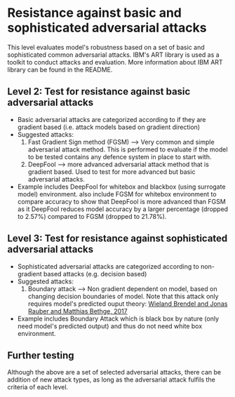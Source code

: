 # Resistance against basic and sophisticated adversarial attacks
This level evaluates model's robustness based on a set of basic and sophisticated common adversarial attacks. IBM's ART library is used as a toolkit to conduct attacks and evaluation. More information about IBM ART library can be found in the README.

## Level 2: Test for resistance against basic adversarial attacks
- Basic adversarial attacks are categorized according to if they are gradient based (i.e. attack models based on gradient direction)
- Suggested attacks:
  1. Fast Gradient Sign method (FGSM) --> Very common and simple adversarial attack method. This is performed to evaluate if 
     the model to be tested contains any defence system in place to start with.
  2. DeepFool --> more advanced adversarial attack method that is gradient based. Used to test for more advanced but basic 
     adversarial attacks.
- Example includes DeepFool for whitebox and blackbox (using surrogate model) environment. also include FGSM for whitebox environment to compare accuracy to show that DeepFool is more advanced than FGSM as it DeepFool reduces model accuracy by a larger percentage (dropped to 2.57%) compared to FGSM (dropped to 21.78%).

## Level 3: Test for resistance against sophisticated adversarial attacks
- Sophisticated adversarial attacks are categorized according to non-gradient based attacks (e.g. decision based)
- Suggested attacks:
  1. Boundary attack --> Non gradient dependent on model, based on changing decision boundaries of model. Note that this 
     attack only requires model's predicted ouput
     theory: [Wieland Brendel and Jonas Rauber and Matthias Bethge, 2017](https://arxiv.org/abs/1712.04248)
- Example includes Boundary Attack which is black box by nature (only need model's predicted output) and thus do not need white box environment. 

## Further testing
Although the above are a set of selected adversarial attacks, there can be addition of new attack types, as long as the adversarial attack fulfils the criteria of each level.

